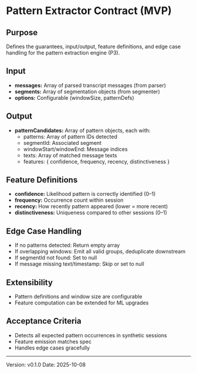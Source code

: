 # Pattern Extractor Contract (MVP)

## Purpose
Defines the guarantees, input/output, feature definitions, and edge case handling for the pattern extraction engine (P3).

## Input
- **messages:** Array of parsed transcript messages (from parser)
- **segments:** Array of segmentation objects (from segmenter)
- **options:** Configurable (windowSize, patternDefs)

## Output
- **patternCandidates:** Array of pattern objects, each with:
  - patterns: Array of pattern IDs detected
  - segmentId: Associated segment
  - windowStart/windowEnd: Message indices
  - texts: Array of matched message texts
  - features: { confidence, frequency, recency, distinctiveness }

## Feature Definitions
- **confidence:** Likelihood pattern is correctly identified (0–1)
- **frequency:** Occurrence count within session
- **recency:** How recently pattern appeared (lower = more recent)
- **distinctiveness:** Uniqueness compared to other sessions (0–1)

## Edge Case Handling
- If no patterns detected: Return empty array
- If overlapping windows: Emit all valid groups, deduplicate downstream
- If segmentId not found: Set to null
- If message missing text/timestamp: Skip or set to null

## Extensibility
- Pattern definitions and window size are configurable
- Feature computation can be extended for ML upgrades

## Acceptance Criteria
- Detects all expected pattern occurrences in synthetic sessions
- Feature emission matches spec
- Handles edge cases gracefully

---
Version: v0.1.0
Date: 2025-10-08
